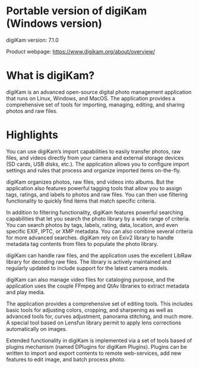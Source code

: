 # Portable version of digiKam (Windows version)

digiKam version: 7.1.0

Product webpage: https://www.digikam.org/about/overview/

# What is digiKam?
digiKam is an advanced open-source digital photo management application that runs on Linux, Windows, and MacOS. The application provides a comprehensive set of tools for importing, managing, editing, and sharing photos and raw files.

# Highlights
You can use digiKam’s import capabilities to easily transfer photos, raw files, and videos directly from your camera and external storage devices (SD cards, USB disks, etc.). The application allows you to configure import settings and rules that process and organize imported items on-the-fly.

digiKam organizes photos, raw files, and videos into albums. But the application also features powerful tagging tools that allow you to assign tags, ratings, and labels to photos and raw files. You can then use filtering functionality to quickly find items that match specific criteria.

In addition to filtering functionality, digiKam features powerful searching capabilities that let you search the photo library by a wide range of criteria. You can search photos by tags, labels, rating, data, location, and even specific EXIF, IPTC, or XMP metadata. You can also combine several criteria for more advanced searches. digiKam rely on Exiv2 library to handle metadata tag contents from files to populate the photo library.

digiKam can handle raw files, and the application uses the excellent LibRaw library for decoding raw files. The library is actively maintained and regularly updated to include support for the latest camera models.

digiKam can also manage video files for cataloging purpose, and the application uses the couple FFmpeg and QtAv libraries to extract metadata and play media.

The application provides a comprehensive set of editing tools. This includes basic tools for adjusting colors, cropping, and sharpening as well as advanced tools for, curves adjustment, panorama stitching, and much more. A special tool based on Lensfun library permit to apply lens corrections automatically on images.

Extended functionality in digiKam is implemented via a set of tools based of plugins mechanism (named DPlugins for digiKam Plugins). Plugins can be written to import and export contents to remote web-services, add new features to edit image, and batch process photo.

